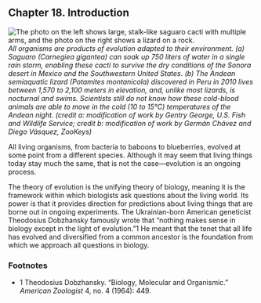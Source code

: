 ##  Chapter 18. Introduction 

![ The photo on the left shows large, stalk-like saguaro cacti with multiple arms, and the photo on the right shows a lizard on a rock.][1] _All organisms are products of evolution adapted to their environment. (a) Saguaro (_Carnegiea gigantea_) can soak up 750 liters of water in a single rain storm, enabling these cacti to survive the dry conditions of the Sonora desert in Mexico and the Southwestern United States. (b) The Andean semiaquatic lizard (_Potamites montanicola_) discovered in Peru in 2010 lives between 1,570 to 2,100 meters in elevation, and, unlike most lizards, is nocturnal and swims. Scientists still do not know how these cold-blood animals are able to move in the cold (10 to 15°C) temperatures of the Andean night. (credit a: modification of work by Gentry George, U.S. Fish and Wildlife Service; credit b: modification of work by Germán Chávez and Diego Vásquez, _ZooKeys_)_

All living organisms, from bacteria to baboons to blueberries, evolved at some point from a different species. Although it may seem that living things today stay much the same, that is not the case—evolution is an ongoing process.

The theory of evolution is the unifying theory of biology, meaning it is the framework within which biologists ask questions about the living world. Its power is that it provides direction for predictions about living things that are borne out in ongoing experiments. The Ukrainian-born American geneticist Theodosius Dobzhansky famously wrote that “nothing makes sense in biology except in the light of evolution.”1 He meant that the tenet that all life has evolved and diversified from a common ancestor is the foundation from which we approach all questions in biology.

### Footnotes

  - 1 Theodosius Dobzhansky. “Biology, Molecular and Organismic.” _American Zoologist_ 4, no. 4 (1964): 449.

   [1]: https://cnx.org/resources/3012299984cb3aa7f87e80e8e6b44f3bb0e7071a/Figure_18_00_01ab.jpg

